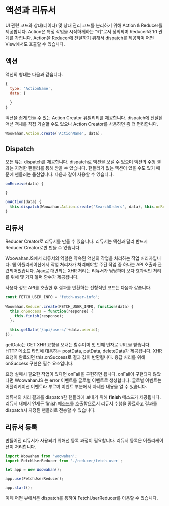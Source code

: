 # 액션과 리듀서

UI 관련 코드와 상태(데이타) 및 상태 관리 코드를 분리하기 위해 Action & Reducer를 제공합니다.
Action은 특정 작업을 시작하게하는 "키"로서 정의되며 Reducer와 1:1 관계를 가집니다. 
Action을 Reducer에 전달하기 위해서 dispatch를 제공하며 어떤 View에서도 호출할 수 있습니다.

## 액션

액션의 형태는 다음과 같습니다.

```javascript
{
  type: 'ActionName',
  data: {
  
  }
}
```

액션을 쉽게 만들 수 있는 Action Creator 유틸리티를 제공합니다.
dispatch에 전달된 액션 객체를 직접 기술할 수도 있으나 Action Creator를 사용하면 좀 더 편리합니다.

```javascript
Woowahan.Action.create('ActionName', data);
```

## Dispatch

모든 뷰는 dispatch를 제공합니다. dispatch로 액션을 보낼 수 있으며 액션의 수행 결과는 지정한 핸들러를 통해 받을 수 있습니다. 
핸들러가 없는 액션이 있을 수도 있기 때문에 핸들러는 옵션입니다.
다음과 같이 사용할 수 있습니다.

```javascript
onReceive(data) {

}

onAction(data) {
  this.dispatch(Woowahan.Action.create('SearchOrders', data), this.onReceive);
}
```

## 리듀서

Reducer Creator로 리듀서를 만들 수 있습니다.
리듀서는 액션과 달리 반드시 Reducer Creator로만 만들 수 있습니다.

WoowahanJS에서 리듀서의 역할은 약속된 액션의 작업을 처리하는 작업 처리자입니다.
웹 어플리케이션에서 작업 처리자가 처리해야할 주된 작업 중 하나는 API 호출과 관련되어있습니다.
Ajax로 대변되는 XHR 처리는 리듀서가 담당하며 보다 효과적인 처리를 위해 몇 가지 헬퍼 함수가 제공됩니다.

사용자 정보 API를 호출한 후 결과를 반환하는 전형적인 코드는 다음과 같습니다.

```javascript
const FETCH_USER_INFO = 'fetch-user-info';

Woowahan.Reducer.create(FETCH_USER_INFO, function(data) {
  this.onSuccess = function(response) {
    this.finish(response);
  };
  
  this.getData('/api/users/'+data.userid);
});
```

getData는 GET XHR 요청을 보내는 함수이며 첫 번째 인자로 URL을 받습니다.
HTTP 메소드 타입에 대응하는 postData, putData, deleteData가 제공됩니다.
XHR 요청이 완료되면 this.onSuccess로 결과 값이 반환됩니다. 
응답 처리를 위해 onSuccess 구현은 필수 요소입니다. 

요청 실패시 필요한 작업이 있다면 onFail을 구현하면 됩니다.
onFail이 구현되지 않았다면 WoowahanJS 는 error 이벤트를 글로벌 이벤트로 생성합니다.
글로벌 이벤트는 어플리케이션 이벤트라 부르며 이벤트 부분에서 자세한 내용을 알 수 있습니다.

리듀서의 처리 결과를 dispatch한 핸들러에 보내기 위해 **finish** 메소드가 제공됩니다.
리듀서 내에서 언제든 finish 메소드를 호출함으로서 리듀서 수행을 종료하고 결과를 dispatch시 지정된 핸들러로 전송할 수 있습니다.

## 리듀서 등록

만들어진 리듀서가 사용되기 위해선 등록 과정이 필요합니다.
리듀서 등록은 어플리케이션이 처리합니다. 

```javascript
import Woowahan from 'woowahan';
import FetchUserReducer from './reducer/fetch-user';

let app = new Woowahan();

app.use(FetchUserReducer);

app.start();
```

이제 어떤 뷰에서든 dispatch를 통하여 FetchUserReducer를 이용할 수 있습니다.
